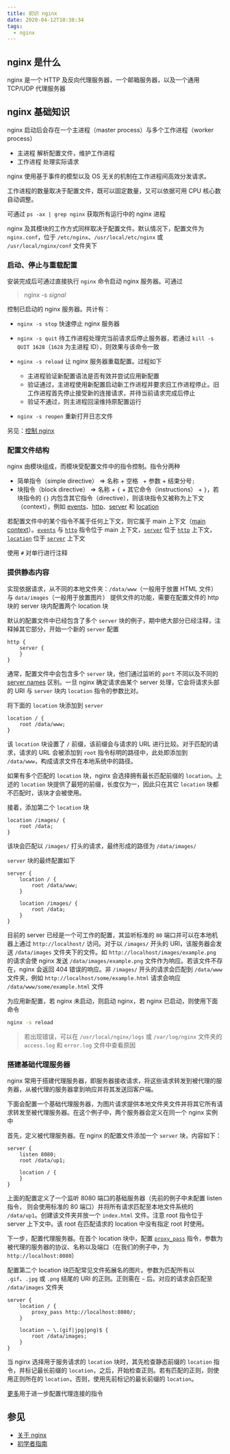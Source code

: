 ```yaml
---
title: 初识 nginx
date: 2020-04-12T10:38:34
tags:
  - nginx
---
```


## nginx 是什么

nginx 是一个 HTTP 及反向代理服务器，一个邮箱服务器，以及一个通用 TCP/UDP 代理服务器

## nginx 基础知识

nginx 启动后会存在一个主进程（master process）与多个工作进程（worker process）

- 主进程 解析配置文件，维护工作进程
- 工作进程 处理实际请求

nginx 使用基于事件的模型以及 OS 无关的机制在工作进程间高效分发请求。

工作进程的数量取决于配置文件，既可以固定数量，又可以依据可用 CPU 核心数自动调整。

可通过 `ps -ax | grep nginx` 获取所有运行中的 nginx 进程

nginx 及其模块的工作方式同样取决于配置文件。默认情况下，配置文件为 `nginx.conf`，位于 `/etc/nginx`、`/usr/local/etc/nginx` 或 `/usr/local/nginx/conf` 文件夹下

### 启动、停止与重载配置

安装完成后可通过直接执行 `nginx` 命令启动 nginx 服务器。可通过 

> nginx -s *signal*

控制已启动的 nginx 服务器。共计有：

- `nginx -s stop`
  快速停止 nginx 服务器

- `nginx -s quit`
  待工作进程处理完当前请求后停止服务器，若通过 `kill -s QUIT 1628`（`1628` 为主进程 ID），则效果与该命令一致

- `nginx -s reload`
  让 nginx 服务器重载配置。过程如下
  - 主进程验证新配置语法是否有效并尝试应用新配置
  - 验证通过，主进程使用新配置启动新工作进程并要求旧工作进程停止。旧工作进程首先停止接受新的连接请求，并待当前请求完成后停止
  - 验证不通过，则主进程回滚维持原配置运行

- `nginx -s reopen`
  重新打开日志文件

另见：[控制 nginx](http://nginx.org/en/docs/control.html)

### 配置文件结构

nginx 由模块组成，而模块受配置文件中的指令控制。指令分两种

- 简单指令（simple directive） => 名称 + 空格` ` + 参数 + 结束分号`;`
- 块指令（block directive） => 名称 + `{` + 其它命令（instructions） + `}`，若块指令的 `{}` 内包含其它指令（directive），则该块指令又被称为上下文（context），例如 [events](http://nginx.org/en/docs/ngx_core_module.html#events)、[http](http://nginx.org/en/docs/http/ngx_http_core_module.html#http)、[server](http://nginx.org/en/docs/http/ngx_http_core_module.html#server) 和 [location](http://nginx.org/en/docs/http/ngx_http_core_module.html#location)

若配置文件中的某个指令不属于任何上下文，则它属于 main 上下文（[main context](http://nginx.org/en/docs/ngx_core_module.html)）。[`events`](http://nginx.org/en/docs/ngx_core_module.html#events) 与 [`http`](http://nginx.org/en/docs/http/ngx_http_core_module.html#http) 指令位于 main 上下文，[`server`](http://nginx.org/en/docs/http/ngx_http_core_module.html#server) 位于 [`http`](http://nginx.org/en/docs/http/ngx_http_core_module.html#http) 上下文，[`location`](http://nginx.org/en/docs/http/ngx_http_core_module.html#location) 位于 [`server`](http://nginx.org/en/docs/http/ngx_http_core_module.html#server) 上下文

使用 `#` 对单行进行注释

### 提供静态内容

实现依据请求，从不同的本地文件夹：`/data/www`（一般用于放置 HTML 文件） 与 `data/images`（一般用于放置图片） 提供文件的功能，需要在配置文件的 http 块的 server 块内配置两个 location 块

默认的配置文件中已经包含了多个 `server` 块的例子，期中绝大部分已经注释，注释掉其它部分，开始一个新的 `server` 配置

```nginx
http {
    server {
    }
}
```

通常，配置文件中会包含多个 `server` 块，他们通过监听的 `port` 不同以及不同的 [server names](http://nginx.org/en/docs/http/server_names.html) 区别。一旦 nginx 确定请求由某个 server 处理，它会将请求头部的 URI 与 `server` 块内 `location` 指令的参数比对。

将下面的 `location` 块添加到 `server`

```nginx
location / {
    root /data/www;
}
```

该 `location` 块设置了 `/` 前缀，该前缀会与请求的 URL 进行比较。对于匹配的请求，请求的 URL 会被添加到 `root` 指令标明的路径中，此处即添加到 `/data/www`，构成请求文件在本地系统中的路径。

如果有多个匹配的 `location` 块，nginx 会选择拥有最长匹配前缀的 `location`。上述的 `location` 块提供了最短的前缀，长度仅为一，因此只在其它 `location` 块都不匹配时，该块才会被使用。

接着，添加第二个 `location` 块

```nginx
location /images/ {
    root /data;
}
```

该块会匹配以 `/images/` 打头的请求，最终形成的路径为 `/data/images/`

`server` 块的最终配置如下

```nginx
server {
    location / {
        root /data/www;
    }

    location /images/ {
        root /data;
    }
}
```

目前的 server 已经是一个可工作的配置，其监听标准的 `80` 端口并可以在本地机器上通过 `http://localhost/` 访问。对于以 `/images/` 开头的 URI，该服务器会发送 `/data/images` 文件夹下的文件。如 `http://localhost/images/example.png` 的请求会使 nginx 发送 `/data/images/example.png` 文件作为响应。若该文件不存在，nginx 会返回 404 错误的响应。非 `/images/` 开头的请求会匹配到 `/data/www` 文件夹，例如 `http://localhost/some/example.html` 请求会响应 `/data/www/some/example.html` 文件

为应用新配置，若 nginx 未启动，则启动 nginx，若 nginx 已启动，则使用下面命令

```sh
nginx -s reload
```

> 若出现错误，可以在 `/usr/local/nginx/logs` 或 `/var/log/nginx` 文件夹的 `access.log` 和 `error.log` 文件中查看原因

### 搭建基础代理服务器

nginx 常用于搭建代理服务器，即服务器接收请求，将这些请求转发到被代理的服务器，从被代理的服务器拿到响应并将其发送回客户端。

下面会配置一个基础代理服务器，为图片请求提供本地文件夹文件并将其它所有请求转发至被代理服务器。在这个例子中，两个服务器会定义在同一个 nginx 实例中

首先，定义被代理服务器。在 nginx 的配置文件添加一个 `server` 块，内容如下：

```nginx
server {
    listen 8080;
    root /data/up1;

    location / {
    }
}
```

上面的配置定义了一个监听 8080 端口的基础服务器（先前的例子中未配置 listen 指令， 则会使用标准的 80 端口）并将所有请求匹配至本地文件系统的 `/data/up1`。创建该文件夹并放一个 `index.html` 文件。注意 root 指令位于 server 上下文中。该 root 在匹配请求的 location 中没有指定 root 时使用。

下一步，配置代理服务器。在首个 location 块中，配置 [`proxy_pass`](http://nginx.org/en/docs/http/ngx_http_proxy_module.html#proxy_pass) 指令，参数为被代理的服务器的协议、名称以及端口（在我们的例子中，为 `http://localhost:8080`）

配置第二个 location 块匹配常见文件拓展名的图片。参数为匹配所有以 `.gif`、`.jpg` 或 `.png` 结尾的 URI 的正则。正则需在 `~` 后。对应的请求会匹配至 `/data/images` 文件夹

```nginx
server {
    location / {
        proxy_pass http://localhost:8080/;
    }

    location ~ \.(gif|jpg|png)$ {
        root /data/images;
    }
}
```

当 nginx 选择用于服务请求的 `location` 块时，其先检查静态前缀的 `location` 指令，并标记最长前缀的 `location`，之后，开始检查正则。若有匹配的正则，则使用正则所在的 `location`，否则，使用先前标记的最长前缀的 `location`。

[更多](http://nginx.org/en/docs/http/ngx_http_proxy_module.html)用于进一步配置代理连接的指令

## 参见

- [关于 nginx](http://nginx.org/en/)
- [初学者指南](http://nginx.org/en/docs/beginners_guide.html)